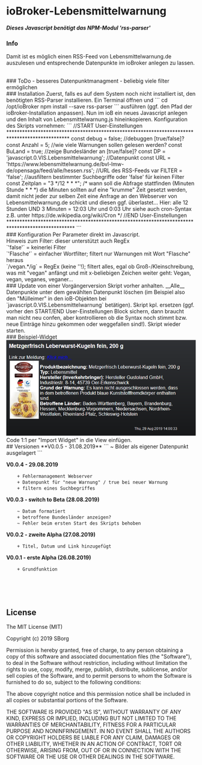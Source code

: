 <h1>ioBroker-Lebensmittelwarnung</h1>

***Dieses Javascript benötigt das NPM-Modul 'rss-parser'***

### Info
Damit ist es möglich einen RSS-Feed von Lebensmittelwarnung.de auszulesen und entsprechende Datenpunkte im 
ioBroker anlegen zu lassen.

<br />
### ToDo
- besseres Datenpunktmanagment
- beliebig viele filter ermöglichen

<br />
### Installation
Zuerst, falls es auf dem System noch nicht installiert ist, den benötigten RSS-Parser installieren. Ein Terminal
öffnen und 
```
cd /opt/ioBroker
npm install --save rss-parser
```
ausführen (ggf. den Pfad der ioBroker-Installation anpassen).
Nun im ioB ein neues Javascript anlegen und den Inhalt von Lebensmittelwarnung.js hineinkopieren.
Konfiguration des Skripts vornehmen:
```
//START User-Einstellungen ***********************************************************************************************
const debug    = false;                                  //debuggen [true/false]?
const Anzahl   = 5;                                      //wie viele Warnungen sollen gelesen werden?
const BuLand   = true;                                   //zeige Bundesländer an [true/false]?
const DP       = 'javascript.0.VIS.Lebensmittelwarnung'; //Datenpunkt
const URL      = 'https://www.lebensmittelwarnung.de/bvl-lmw-de/opensaga/feed/alle/hessen.rss'; //URL des RSS-Feeds
var   FILTER   = 'false';                                //ausfiltern bestimmter Suchbegriffe oder 'false' für keinen Filter
const Zeitplan = "3 */12 * * *";                         /* wann soll die Abfrage stattfinden (Minuten Stunde * * *)
   die Minuten sollten auf eine "krumme" Zeit gesetzt werden, damit nicht jeder zur selben Zeit eine Anfrage an den
   Webserver von Lebensmittelwarnung.de schickt und diesen ggf. überlastet... 
   Hier: alle 12 Stunden UND 3 Minuten = 12:03 Uhr und 0:03 Uhr
   siehe auch cron-Syntax z.B. unter https://de.wikipedia.org/wiki/Cron */
//END User-Einstellungen *************************************************************************************************
```

<br />   
### Konfiguration
Per Parameter direkt im Javascript.<br />
Hinweis zum Filter: dieser unterstützt auch RegEx<br />
`'false'` = keinerlei Filter<br />
`'Flasche'` = einfacher Wortfilter; filtert nur Warnungen mit Wort "Flasche" heraus<br />
`/vegan.*/ig` = RegEx (keine ''!); filtert alles, egal ob Groß-/Kleinschreibung, was mit "vegan" anfängt und mit x-beliebigen 
Zeichen weiter geht: Vegan, vegan, veganes, veganer...

<br />
### Update von einer Vorgängerversion
Skript vorher anhalten. __Alle__ Datenpunkte unter dem gewählten Datenpunkt löschen (im Beispiel also den 
"Mülleimer" in den ioB-Objekten bei `javascript.0.VIS.Lebensmittelwarnung` betätigen). Skript kpl. ersetzen (ggf. 
vorher den START/END User-Einstellungen Block sichern, dann braucht man nicht neu confen, aber kontrollieren ob 
die Syntax noch stimmt bzw. neue Einträge hinzu gekommen oder weggefallen sind!). Skript wieder starten. 

<br />
### Beispiel-Widget
<img src="https://github.com/SBorg2014/ioB-Lebensmittelwarnung/blob/master/Bilder/Lebensmittelwarnung.png" alt="Widgetbild" />
Code 1:1 per "Import Widget" in die View einfügen.

<br />
## Versionen
**V0.0.5 - 31.08.2019**
```
    ~ Bilder als eigener Datenpunkt ausgelagert
```

**V0.0.4 - 29.08.2019**
```
    + Fehlermanagement Webserver
    + Datenpunkt für "neue Warnung" / true bei neuer Warnung
    + filtern eines Suchbegriffes
```

**V0.0.3 - switch to Beta (28.08.2019)**
```
    ~ Datum formatiert
    + betroffene Bundesländer anzeigen? 
    ~ Fehler beim ersten Start des Skripts behoben
```

**V0.0.2 - zweite Alpha (27.08.2019)**
```
    + Titel, Datum und Link hinzugefügt
```
    
**V0.0.1 - erste Alpha (26.08.2019)**
```
    + Grundfunktion
```

<br /><br /><br />
## License
The MIT License (MIT)

Copyright (c) 2019 SBorg

Permission is hereby granted, free of charge, to any person obtaining a copy
of this software and associated documentation files (the "Software"), to deal
in the Software without restriction, including without limitation the rights
to use, copy, modify, merge, publish, distribute, sublicense, and/or sell
copies of the Software, and to permit persons to whom the Software is
furnished to do so, subject to the following conditions:

The above copyright notice and this permission notice shall be included in
all copies or substantial portions of the Software.

THE SOFTWARE IS PROVIDED "AS IS", WITHOUT WARRANTY OF ANY KIND, EXPRESS OR
IMPLIED, INCLUDING BUT NOT LIMITED TO THE WARRANTIES OF MERCHANTABILITY,
FITNESS FOR A PARTICULAR PURPOSE AND NONINFRINGEMENT. IN NO EVENT SHALL THE
AUTHORS OR COPYRIGHT HOLDERS BE LIABLE FOR ANY CLAIM, DAMAGES OR OTHER
LIABILITY, WHETHER IN AN ACTION OF CONTRACT, TORT OR OTHERWISE, ARISING FROM,
OUT OF OR IN CONNECTION WITH THE SOFTWARE OR THE USE OR OTHER DEALINGS IN
THE SOFTWARE.